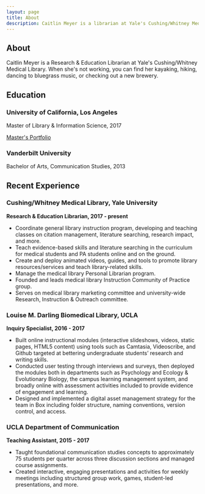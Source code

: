 ```yaml
---
layout: page
title: About
description: Caitlin Meyer is a librarian at Yale's Cushing/Whitney Medical Library.
---
```

## About
Caitlin Meyer is a Research & Education Librarian at Yale's Cushing/Whitney Medical Library. When she's not working, you can find her kayaking, hiking, dancing to bluegrass music, or checking out a new brewery.

## Education

### University of California, Los Angeles
Master of Library & Information Science, 2017

[Master's Portfolio](https://drive.google.com/file/d/0B0sK1eOQQltraEZXZDU4OXFZNEU/view)

### Vanderbilt University
Bachelor of Arts, Communication Studies, 2013

## Recent Experience

### Cushing/Whitney Medical Library, Yale University 
**Research & Education Librarian, 2017 - present**
- Coordinate general library instruction program, developing and teaching classes on citation management, literature searching, research impact, and more.
- Teach evidence-based skills and literature searching in the curriculum for medical students and PA students online and on the ground.
- Create and deploy animated videos, guides, and tools to promote library resources/services and teach library-related skills.
- Manage the medical library Personal Librarian program.
- Founded and leads medical library Instruction Community of Practice group.
- Serves on medical library marketing committee and university-wide Research, Instruction & Outreach committee.

### Louise M. Darling Biomedical Library, UCLA
**Inquiry Specialist, 2016 - 2017**
- Built online instructional modules (interactive slideshows, videos, static pages, HTML5
content) using tools such as Camtasia, Videoscribe, and Github targeted at bettering
undergraduate students’ research and writing skills.
- Conducted user testing through interviews and surveys, then deployed the modules both in
departments such as Psychology and Ecology & Evolutionary Biology, the campus learning
management system, and broadly online with assessment activities included to provide
evidence of engagement and learning.
- Designed and implemented a digital asset management strategy for the team in Box
including folder structure, naming conventions, version control, and access.


### UCLA Department of Communication
**Teaching Assistant, 2015 - 2017**
- Taught foundational communication studies concepts to approximately 75 students
per quarter across three discussion sections and managed course assignments.
- Created interactive, engaging presentations and activities for weekly meetings including
structured group work, games, student-led presentations, and more.



